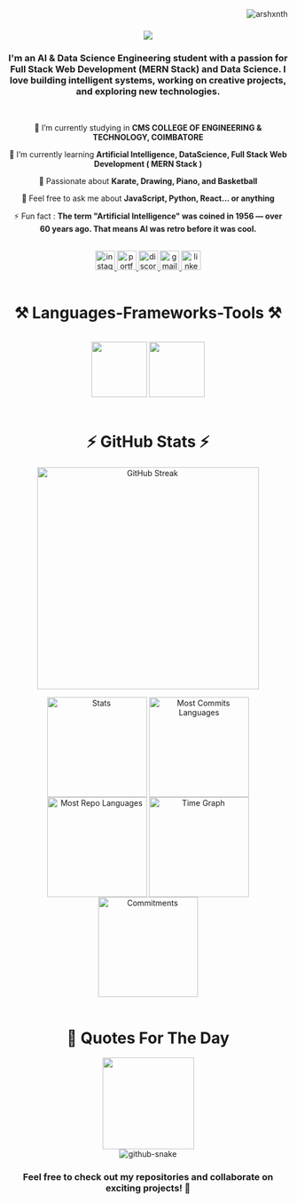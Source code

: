 <img align="right" src="https://komarev.com/ghpvc/?username=arshxnth" alt="arshxnth" />

<h1 align="center">
    <img src="https://readme-typing-svg.herokuapp.com/?font=Righteous&size=35&color=F7D815&center=true&vCenter=true&width=500&height=70&duration=4000&lines=Hello+%3CDevelopers%2F%3E;I'm+Arshanth+Kumar;" />
</h1>

<h3 align="center">I'm an AI & Data Science Engineering student with a passion for Full Stack Web Development (MERN Stack) and Data Science. I love building intelligent systems, working on creative projects, and exploring new technologies.</h3>

<br/>

<div align="center">
 
 🔭 I’m currently studying in **CMS COLLEGE OF ENGINEERING & TECHNOLOGY, COIMBATORE**
 
 🌱 I’m currently learning **Artificial Intelligence, DataScience, Full Stack Web Development ( MERN Stack )**

 🎨 Passionate about **Karate, Drawing, Piano, and Basketball**

💬 Feel free to ask me about **JavaScript, Python, React... or anything**

⚡ Fun fact : **The term "Artificial Intelligence" was coined in 1956 — over 60 years ago. That means AI was retro before it was cool.**

 </div>
 <br/>
 
<div align="center"> 
    <a href="#">
        <img src="https://img.shields.io/static/v1?message=Instagram&logo=instagram&label=&color=E4405F&logoColor=white&labelColor=&style=for-the-badge" height="35" alt="instagram logo"  />
    </a>
    <a href="#" target="_blank">
     <img src="https://img.shields.io/badge/Portfolio-FF5722?style=for-the-badge&logo=todoist&logoColor=white" target="_blank" height="35" alt="portfolio logo"   />
    </a>
    <a href="#">
        <img src="https://img.shields.io/static/v1?message=Discord&logo=discord&label=&color=7289DA&logoColor=white&labelColor=&style=for-the-badge" height="35" alt="discord logo"  />
    </a>
    <a href="#">
        <img src="https://img.shields.io/static/v1?message=Gmail&logo=gmail&label=&color=D14836&logoColor=white&labelColor=&style=for-the-badge" height="35" alt="gmail logo"  />
    </a>
    <a href="#">
        <img src="https://img.shields.io/static/v1?message=LinkedIn&logo=linkedin&label=&color=0077B5&logoColor=white&labelColor=&style=for-the-badge" height="35" alt="linkedin logo"  />
    </a>
</div>

 <br/>
 
<h1 align="center">⚒️ Languages-Frameworks-Tools ⚒️</h1>
<br/>
<div align="center">
    <img src="https://skillicons.dev/icons?i=html,css,javascript,bootstrap,react,vscode,github,figma,php,tailwind,git,r" height="100"/>
    <img src="https://skillicons.dev/icons?i=nodejs,python,django,typescript,express,firebase,mongodb,c,java,nextjs,mysql,flask" height="100" /><br>
</div>

<br/>

<h1 align="center">⚡ GitHub Stats ⚡</h1>
<p align="center">
  <img height=400 align="center" src="https://github-readme-streak-stats-eight.vercel.app/?user=4rshxnth&theme=transparent&hide_border=true" alt="GitHub Streak" />
</p>
<div align="center">
  <img align="center" src="http://github-profile-summary-cards.vercel.app/api/cards/stats?username=4rshxnth&theme=transparent" height="180em" alt="Stats"/>
  <img align="center" src="http://github-profile-summary-cards.vercel.app/api/cards/most-commit-language?username=4rshxnth&theme=transparent" height="180em" alt="Most Commits Languages"/>
  <img align="center" src="http://github-profile-summary-cards.vercel.app/api/cards/repos-per-language?username=4rshxnth&theme=transparent" height="180em" alt="Most Repo Languages"/>
  <img align="center" src="http://github-profile-summary-cards.vercel.app/api/cards/productive-time?username=4rshxnth&theme=transparent&utcOffset=5.30" height="180em" alt="Time Graph"/>
  <img align="center" src="http://github-profile-summary-cards.vercel.app/api/cards/profile-details?username=4rshxnth&theme=transparent" height="180em" alt="Commitments"/>
</div>

<br/>

<h1 align="center">💭 Quotes For The Day </h1>
<div align="center">
    <img src="https://quotes-github-readme.vercel.app/api?type=horizontal&theme=transparent" height="165" />
</div>

<div align="center">
<picture>
  <source media="(prefers-color-scheme: dark)" srcset="https://raw.githubusercontent.com/4rshxnth/4rshxnth/output/github-snake-dark.svg" />
  <source media="(prefers-color-scheme: light)" srcset="https://raw.githubusercontent.com/4rshxnth/4rshxnth/output/github-snake.svg" />
  <img alt="github-snake" src="https://raw.githubusercontent.com/4rshxnth/4rshxnth/output/github-snake.svg" />
</picture>
</div>
<h3 align="center">Feel free to check out my repositories and collaborate on exciting projects! 🚀</h3>
